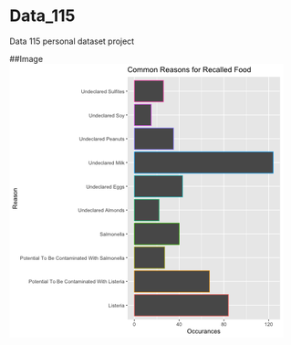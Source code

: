 # Data_115
Data 115 personal dataset project

##Image
<img src="https://raw.githubusercontent.com/hannahpeha/Data_115/main/recall.reasons.png">
